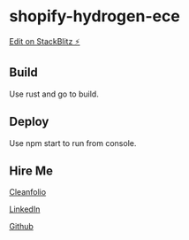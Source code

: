 # shopify-hydrogen-ece

[Edit on StackBlitz ⚡️](https://stackblitz.com/edit/shopify-hydrogen-wqnclz)

## Build
Use rust and go to build.

## Deploy
Use npm start to run from console.

## Hire Me

[Cleanfolio](https://cleanfolio.vercel.app/)

[LinkedIn](https://linkedin.com/eliascharlese)

[Github](https://github.come/elicharlese)

